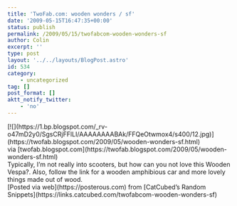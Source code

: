 ```yaml
---
title: 'TwoFab.com: wooden wonders / sf'
date: '2009-05-15T16:47:35+00:00'
status: publish
permalink: /2009/05/15/twofabcom-wooden-wonders-sf
author: Colin
excerpt: ''
type: post
layout: '../../layouts/BlogPost.astro'
id: 534
category:
    - uncategorized
tag: []
post_format: []
aktt_notify_twitter:
    - 'no'
---
```

<div> [![](https://1.bp.blogspot.com/_rv-o47mD2y0/SgsCRjFFlLI/AAAAAAAABAk/FFQeOtwmox4/s400/12.jpg)](https://twofab.blogspot.com/2009/05/wooden-wonders-sf.html)<div class="posterous_quote_citation">via [twofab.blogspot.com](https://twofab.blogspot.com/2009/05/wooden-wonders-sf.html)</div>Typically, I’m not really into scooters, but how can you not love this Wooden Vespa?. Also, follow the link for a wooden amphibious car and more lovely things made out of wood.

</div> [Posted via web](https://posterous.com) from [CatCubed’s Random Snippets](https://links.catcubed.com/twofabcom-wooden-wonders-sf)